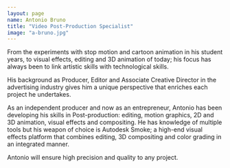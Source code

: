 ```yaml
---
layout: page
name: Antonio Bruno
title: "Video Post-Production Specialist"
image: "a-bruno.jpg"
---
```

From the experiments with stop motion and cartoon animation in his student years, to visual effects, editing and 3D animation of today; his focus has always been to link artistic skills with technological skills.

His background as Producer, Editor and Associate Creative Director in the advertising industry gives him a unique perspective that enriches each project he undertakes.

As an independent producer and now as an entrepreneur, Antonio has been developing his skills in Post-production: editing, motion graphics, 2D and 3D animation, visual effects and compositing. He has knowledge of multiple tools but his weapon of choice is Autodesk Smoke; a high-end visual effects platform that combines editing, 3D compositing and color grading in an integrated manner.

Antonio will ensure high precision and quality to any project.